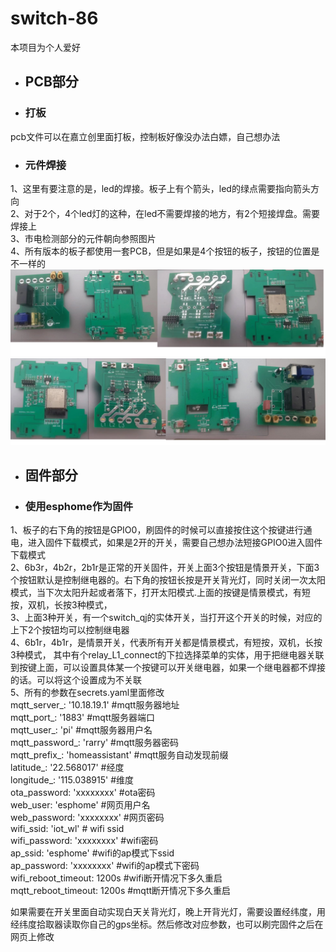 # switch-86

本项目为个人爱好  

+   ## PCB部分
 
*  ###  打板  
pcb文件可以在嘉立创里面打板，控制板好像没办法白嫖，自己想办法   
*  ###  元件焊接  
1、这里有要注意的是，led的焊接。板子上有个箭头，led的绿点需要指向箭头方向  
2、对于2个，4个led灯的这种，在led不需要焊接的地方，有2个短接焊盘。需要焊接上  
3、市电检测部分的元件朝向参照图片  
4、所有版本的板子都使用一套PCB，但是如果是4个按钮的板子，按钮的位置是不一样的  
![单开图片](https://github.com/trz0332/switch-86/blob/main/png/%E5%8D%95%E5%BC%80.png)
![双开图片](https://github.com/trz0332/switch-86/blob/main/png/%E5%8F%8C%E5%BC%80.png)


+   ## 固件部分  

*  ###  使用esphome作为固件
1、板子的右下角的按钮是GPIO0，刷固件的时候可以直接按住这个按键进行通电，进入固件下载模式，如果是2开的开关，需要自己想办法短接GPIO0进入固件下载模式  
2、6b3r，4b2r，2b1r是正常的开关固件，开关上面3个按钮是情景开关，下面3个按钮默认是控制继电器的。右下角的按钮长按是开关背光灯，同时关闭一次太阳模式，当下次太阳升起或者落下，打开太阳模式.上面的按键是情景模式，有短按，双机，长按3种模式，  
3、上面3种开关，有一个switch_qj的实体开关，当打开这个开关的时候，对应的上下2个按钮均可以控制继电器  
4、6b1r，4b1r，是情景开关，代表所有开关都是情景模式，有短按，双机，长按3种模式， 其中有个relay_L1_connect的下拉选择菜单的实体，用于把继电器关联到按键上面，可以设置具体某一个按键可以开关继电器，如果一个继电器都不焊接的话。可以将这个设置成为不关联     
5、所有的参数在secrets.yaml里面修改  
mqtt_server_: '10.18.19.1'  #mqtt服务器地址  
mqtt_port_: '1883'  #mqtt服务器端口  
mqtt_user_: 'pi'  #mqtt服务器用户名  
mqtt_password_: 'rarry'  #mqtt服务器密码  
mqtt_prefix_: 'homeassistant'     #mqtt服务自动发现前缀  
latitude_: '22.568017'  #经度  
longitude_: '115.038915'  #维度  
ota_password: 'xxxxxxxx'  #ota密码  
web_user: 'esphome'  #网页用户名  
web_password: 'xxxxxxxx'  #网页密码  
wifi_ssid: 'iot_wl'  # wifi   ssid  
wifi_password: 'xxxxxxxx'  #wifi密码  
ap_ssid: 'esphome'   #wifi的ap模式下ssid  
ap_password: 'xxxxxxxx'  #wifi的ap模式下密码  
wifi_reboot_timeout: 1200s  #wifi断开情况下多久重启  
mqtt_reboot_timeout: 1200s  #mqtt断开情况下多久重启  

如果需要在开关里面自动实现白天关背光灯，晚上开背光灯，需要设置经纬度，用经纬度拾取器读取你自己的gps坐标。然后修改对应参数，也可以刷完固件之后在网页上修改

